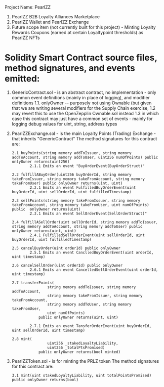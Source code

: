 Project Name: PearlZZ
1. PearlZZ B2B Loyalty Alliances Marketplace
2. PearlZZ Wallet and PearlZZ Exchange
3. Future scope item (not currently built for this project) - Minting Loyalty Rewards Coupons (earned at certain Loyaltypoint thresholds) as PearlZZ NFTs

Solidity Smart Contract source files, method signatures, and events emitted:
=============================================================================

1.	GenericContract.sol - is an abstract contract, no implementation - only common event definitions (mainly in place of logging), and modifier definitions
		1.1. 	onlyOwner -- purposely not using Ownable (but given that we are writing several modifiers for the Supply Chain exercise, 
		1.2 	may revert this to use the OpenZepplin Ownable.sol instead
		1.3		in which case this contract may just have a common set of events - mainly for logging debug values for uint, string, address types	


2.	PearlZZExchange.sol - is the main Loyalty Points (Trading) Exchange - that inherits "GenericContract"
		The method signatures for this contract are:

		2.1 buyPoints(string memory addToIssuer, string memory addToAccount, string memory addToUser, uint256 numOfPoints) public onlyOwner returns(uint256)
				2.1.1 Emits an event "BuyOrderEvent(BuyOrderStruct)" 

		2.2 fulfillABuyOrder(uint256 buyOrderId, string memory takeFromIssuer, string memory takeFromAccount, string memory takeFromUser) public onlyOwner returns(uint, uint)
				2.2.1 Emits an event FulfilledBuyOrderEvent(uint buyOrderId, uint sellOrderId, uint fulfilledTimestamp)

		2.3 sellPoints(string memory takeFromIssuer, string memory takeFromAccount, string memory takeFromUser, uint numOfPoints) public  onlyOwner returns(uint)
				2.3.1 Emits an event SellOrderEvent(SellOrderStruct)"

		2.4 fulfillASellOrder(uint sellOrderId, string memory addToIssuer, string memory addToAccount, string memory addToUser) public  onlyOwner returns(uint, uint)
				2.4.1 FulfilledSellOrderEvent(uint sellOrderId, uint buyOrderId, uint fulfilledTimestamp)

		2.5 cancelBuyOrder(uint orderId) public onlyOwner
				2.5.1 Emits an event CanclledBuyOrderEvent(uint orderId, uint timestamp)

		2.6 cancelSellOrder(uint orderId) public onlyOwner
				2.6.1 Emits an event CancelledSellOrderEvent(uint orderId, uint timestamp)

		2.7 transferPoints(
						string memory addToIssuer, string memory addToAccount, 
						string memory takeFromIssuer, string memory takeFromAccount, 
						string memory addToUser, string memory takeFromUser, 
						uint numOfPoints) 
					public onlyOwner returns(uint, uint)

				2.7.1 Emits an event TansferOrderEvent(uint buyOrderId, uint sellOrderId, uint timestamp)

		2.8 mint(
						uint256 _stakedLoyaltyLiability, 
						uint256 _totalPtsPromised) 
					public onlyOwner returns(bool minted)


3. 	PearlZZToken.sol - is for minting the PRLZ token
	 	The method signatures for this contract are:

		3.1 mint(uint stakedLoyaltyLiability, uint totalPointsPromised) public onlyOwner returns(bool)


